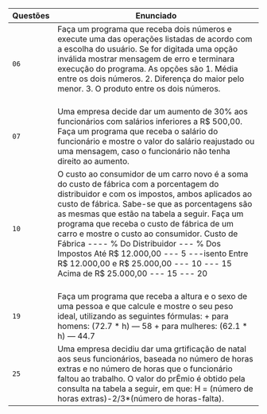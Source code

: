 | Questões | Enunciado |
| ------------- | ------------- |
| `06`  | Faça um programa que receba dois números e execute uma das operações listadas de acordo com a escolha do usuário. Se for digitada uma opção inválida mostrar mensagem de erro e terminara execução do programa. As opções são 1. Média entre os dois números. 2. Diferença do maior pelo menor. 3. O produto entre os dois números. <br> <br> 
| `07`  | Uma empresa decide dar um aumento de 30% aos funcionários com salários inferiores a R$ 500,00. Faça um programa que receba o salário do funcionário e mostre o valor do salário reajustado ou uma mensagem, caso o funcionário não tenha direito ao aumento. <br> 
| `10`  | O custo ao consumidor de um carro novo é a soma do custo de fábrica com a porcentagem do distribuidor e com os impostos, ambos aplicados ao custo de fábrica. Sabe-se que as porcentagens são as mesmas que estão na tabela a seguir. Faça um programa que receba o custo de fábrica de um carro e mostre o custo ao consumidor. Custo de Fábrica ---- % Do Distribuidor --- % Dos Impostos Até R$ 12.000,00 --- 5 ---isento Entre R$ 12.000,00 e R$ 25.000,00 --- 10 --- 15 Acima de R$ 25.000,00 --- 15 --- 20 <br> <br> 
| `19`  | Faça um programa que receba a altura e o sexo de uma pessoa e que calcule e mostre o seu peso ideal, utilizando as seguintes fórmulas: + para homens: (72.7 * h) — 58 + para mulheres: (62.1 * h) — 44.7<br> 
| `25`  | Uma empresa decidiu dar uma grtificação de natal aos seus funcionários, baseada no número de horas extras e no número de horas que o funcionário faltou ao trabalho. O valor do prÊmio é obtido pela consulta na tabela a seguir, em que: H = (número de horas extras)-2/3*(número de horas-falta). <br> 

